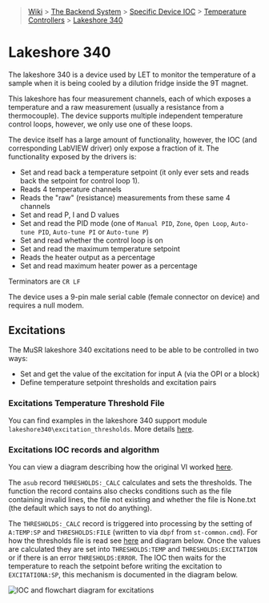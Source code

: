 > [Wiki](Home) > [The Backend System](The-Backend-System) > [Specific Device IOC](Specific-Device-IOC) > [Temperature Controllers](Temperature-Controllers) > [Lakeshore 340](Lakeshore340)

# Lakeshore 340

The lakeshore 340 is a device used by LET to monitor the temperature of a sample when it is being cooled by a dilution fridge inside the 9T magnet.

This lakeshore has four measurement channels, each of which exposes a temperature and a raw measurement (usually a resistance from a thermocouple). The device supports multiple independent temperature control loops, however, we only use one of these loops.

The device itself has a large amount of functionality, however, the IOC (and corresponding LabVIEW driver) only expose a fraction of it. The functionality exposed by the drivers is:
- Set and read back a temperature setpoint (it only ever sets and reads back the setpoint for control loop 1).
- Reads 4 temperature channels
- Reads the "raw" (resistance) measurements from these same 4 channels
- Set and read P, I and D values
- Set and read the PID mode (one of `Manual PID`, `Zone`, `Open Loop`, `Auto-tune PID`, `Auto-tune PI` or `Auto-tune P`)
- Set and read whether the control loop is on
- Set and read the maximum temperature setpoint
- Reads the heater output as a percentage
- Set and read maximum heater power as a percentage

Terminators are `CR LF`

The device uses a 9-pin male serial cable (female connector on device) and requires a null modem.

## Excitations

The MuSR lakeshore 340 excitations need to be able to be controlled in two ways:

- Set and get the value of the excitation for input A (via the OPI or a block)
- Define temperature setpoint thresholds and excitation pairs

### Excitations Temperature Threshold File

You can find examples in the lakeshore 340 support module `lakeshore340\excitation_thresholds`. More details [here](https://github.com/ISISComputingGroup/ibex_user_manual/wiki/Lakeshore-340).

### Excitations IOC records and algorithm

You can view a diagram describing how the original VI worked [here](https://github.com/ISISComputingGroup/IBEX/issues/5950#issuecomment-769071044).

The `asub` record `THRESHOLDS:_CALC` calculates and sets the thresholds. The function the record contains also checks conditions such as the file containing invalid lines, the file not existing and whether the file is None.txt (the default which says to not do anything).

The `THRESHOLDS:_CALC` record is triggered into processing by the setting of `A:TEMP:SP` and `THRESHOLDS:FILE` (written to via `dbpf` from `st-common.cmd`). For how the thresholds file is read see [here](https://github.com/ISISComputingGroup/ibex_user_manual/wiki/Lakeshore-340) and diagram below. Once the values are calculated they are set into `THRESHOLDS:TEMP` and `THRESHOLDS:EXCITATION` or if there is an error `THRESHOLDS:ERROR`. The IOC then waits for the temperature to reach the setpoint before writing the excitation to `EXCITATIONA:SP`, this mechanism is documented in the diagram below.

![IOC and flowchart diagram for excitations](https://raw.githubusercontent.com/wiki/ISISComputingGroup/ibex_developers_manual/LKSH340ExcitationsEPICS.png)